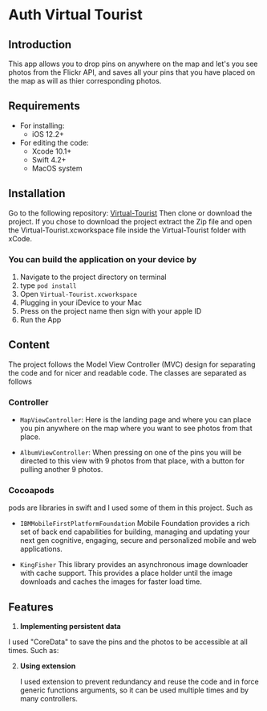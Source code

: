 # Auth Virtual Tourist

## Introduction
This app allows you to drop pins on anywhere on the map and let's you see photos from the Flickr API, and saves all your pins that you have placed on the map as will as thier corresponding photos.
 
## Requirements
* For installing:
    * iOS 12.2+
* For editing the code:
    * Xcode 10.1+
    * Swift 4.2+
    * MacOS system

## Installation
Go to the following repository: [Virtual-Tourist](https://github.com/ImYazeed/Virtual-Tourist)
Then clone or download the project. If you chose to download the project extract the Zip file and open the Virtual-Tourist.xcworkspace file inside the Virtual-Tourist folder with xCode.


### You can build the application on your device by 
1.  Navigate to the project directory on terminal
2.  type `pod install`
3.	Open `Virtual-Tourist.xcworkspace`
4.	Plugging in your iDevice to your Mac
5.	Press on the project name then sign with your apple ID
6.	Run the App 

## Content
The project follows the Model View Controller (MVC) design for separating the code and for nicer and readable code.
The classes are separated as follows

### Controller
   * `MapViewController`: Here is the landing page and where you can place you pin anywhere on the map where you want to see photos from that place.

   * `AlbumViewController`: When pressing on one of the pins you will be directed to this view with 9 photos from that place, with a button for pulling another 9 photos.  


### Cocoapods
   pods are libraries in swift and I used some of them in this project. Such as
   
   * `IBMMobileFirstPlatformFoundation` Mobile Foundation provides a rich set of back end capabilities for building, managing and updating your next gen cognitive, engaging, secure and personalized mobile and web applications.

   * `KingFisher` This library provides an asynchronous image downloader with cache support. This provides a place holder until the image downloads and caches the images for faster load time.
   
   
## Features

1.	**Implementing persistent data**

   I used "CoreData" to save the pins and the photos to be accessible at all times. Such as:

2.	**Using extension**

     I used extension to prevent redundancy and reuse the code and in force generic functions arguments, so it can be used multiple times and by many controllers.